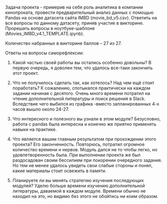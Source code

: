 Задача проекта - примерив на себя роль аналитика в компании кинопроката, провести предварительный анализ данных с помощью Pandas на основе датасета сайта IMBD (movie_bd_v5.csv). Ответить на все вопросы по данному датасету, приняв участие в викторине. Прорешать вопросы в ноутбуке-шаблоне (Movies_IMBD_v4.1_TEMPLATE.ipynb).

Количество набранных в викторине баллов – 27 из 27.

Ответы на вопросы саморефлексии:

1. Какой частью своей работы вы остались особенно довольны?
В первую очередь, я доволен тем, что удалось все-таки закончить этот проект.

2. Что не получилось сделать так, как хотелось? Над чем ещё стоит поработать?
К сожалению, спотыкался практически на каждом задании начиная с десятого. Очень много времени потратил на чтение дополнительной литературы и поиск решения в Slack. Вследствие чего выбился из графика -вместо запланированных 4-х часов вышло около 24-27. 

3. Что интересного и полезного вы узнали в этом модуле?
Безусловно, работа с pandas была интересна и конечно же приятно применять навыки на практике.

4. Что является вашим главным результатом при прохождении этого проекта?
Его законченность. Повторюсь, потратил огромное количество времени и нервов. Модуль дался не то чтобы легко, но удовлетворенность была. При выполнении проекта же был раздосадован своим бессилием при покорении очередного задания. Но тем не менее удалось увидеть свои слабые стороны и понял, какие материалы стоит освежить в памяти.

5. Планируете ли вы менять стратегию изучения последующих модулей?
Уделю больше времени изучению дополнительной литературы, даваемой в каждом модуле. Времени обычно не находил на это, но видимо без этого не обойтись ни коим образом.
